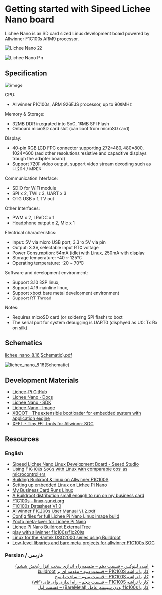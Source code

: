 # Getting started with Sipeed Lichee Nano board

Lichee Nano is an SD card sized Linux development board powered by Allwinner F1C100s ARM9 processor.

![Lichee Nano 22](https://github.com/m3y54m/start-lichee-nano/assets/1549028/81202e3a-9422-4796-94ae-4c710f5b97d1)

![Lichee Nano Pin](https://github.com/m3y54m/start-lichee-nano/assets/1549028/0c55f675-7a9b-4e20-b394-b7b9f1700098)

## Specification

![image](https://github.com/m3y54m/start-lichee-nano/assets/1549028/e361d6d1-7adb-4e44-b598-3c3c196b11cb)

CPU:

- Allwinner F1C100s, ARM 926EJS processor, up to 900MHz

Memory & Storage:

- 32MB DDR integrated into SoC, 16MB SPI Flash
- Onboard microSD card slot (can boot from microSD card)

Display:

- 40-pin RGB LCD FPC connector supporting 272×480, 480×800, 1024×600 (and other resolutions resistive and capacitive displays trough the adapter board)
- Support 720P video output, support video stream decoding such as H.264 / MPEG

Communication Interface:

- SDIO for WiFi module
- SPI x 2, TWI x 3, UART x 3
- OTG USB x 1, TV out

Other Interfaces:

- PWM x 2, LRADC x 1
- Headphone output x 2, Mic x 1

Electrical characteristics:

- Input: 5V via micro USB port, 3.3 to 5V via pin
- Output: 3.3V, selectable input RTC voltage
- Power Consumption: 54mA (idle) with Linux, 250mA with display
- Storage temperature: -40 ~ 125°C
- Operating temperature: -20 ~ 70°C

Software and development environment:

- Support 3.10 BSP linux,
- Support 4.19 mainline linux,
- Support xboot bare metal development environment
- Support RT-Thread

Notes:

- Requires microSD card (or soldering SPI flash) to boot
- The serial port for system debugging is UART0 (displayed as U0: Tx Rx on silk)

## Schematics

[lichee_nano_8.16(Schematic).pdf](https://dl.sipeed.com/LICHEE/Nano/HDK/lichee_nano_8.16(Schematic).pdf)

![lichee_nano_8 16(Schematic)](https://github.com/m3y54m/start-lichee-nano/assets/1549028/b377ce86-945f-4386-91a0-9641ca588b4e)

## Development Materials

- [Lichee-Pi GitHub](https://github.com/Lichee-Pi)
- [Lichee Nano - Docs](https://github.com/Lichee-Pi/Lichee-Nano-Doc-us-english)
- [Lichee Nano - SDK](https://dl.sipeed.com/fileDownload?verify_code=fdpo&file_url=LICHEE/Nano/SDK/licheepi-nano-docker-v1_0.tgz)
- [Lichee Nano - Image](https://files.seeedstudio.com/products/102110201/Lichee%20Nano/%E9%95%9C%E5%83%8F/openwrt_sunxi_arm9_suniv_f1c100s.gz)
- [XBOOT - The extensible bootloader for embedded system with application engine](https://xboot.org/xboot/)
- [XFEL - Tiny FEL tools for Allwinner SOC](https://xboot.org/xfel/)

## Resources

### English

- [Sipeed Lichee Nano Linux Development Board - Seeed Studio](https://www.seeedstudio.com/Sipeed-Lichee-Nano-Linux-Development-Board-16M-Flash-WiFi-Version-p-2893.html)
- [Using F1C100s SoCs with Linux with comparable cost as microcontrollers](https://blog.expertise.dev/2021-04-29-Using-F1C100s-SoCs-with-Linux-with-comparable-cost-as-microcontrollers/)
- [Building Buildroot & linux on Allwinner F1C100S](https://qyx.krtko.org/tutorials/f1c100s.html)
- [Setting up embedded Linux on Lichee Pi Nano](https://unframework.com/2020/05/27/setting-up-embedded-linux-on-lichee-pi-nano/)
- [My Business Card Runs Linux](https://www.thirtythreeforty.net/posts/2019/12/my-business-card-runs-linux/)
- [A Buildroot distribution small enough to run on my business card](https://github.com/thirtythreeforty/businesscard-linux)
- [F1C100s - linux-sunxi.org](https://linux-sunxi.org/F1C100s)
- [F1C100s Datasheet V1.0](https://linux-sunxi.org/images/b/ba/F1C100s_Datasheet_V1.0.pdf)
- [Allwinner F1C200s User Manual V1.2.pdf](https://linux-sunxi.org/images/5/56/Allwinner_F1C200s_User_Manual_V1.2.pdf)
- [Config files for full Lichee Pi Nano Linux image build](https://github.com/unframework/licheepi-nano-buildroot)
- [Yocto meta-layer for Lichee Pi Nano ](https://github.com/voloviq/meta-licheepinano)
- [Lichee Pi Nano Buildroot External Tree](https://github.com/florpor/licheepi-nano)
- [play with allwinner f1c100s/f1c200s](https://github.com/suda-morris/suda-f1c100s)
- [Linux for the Hantek DSO2000 series using Buildroot](https://github.com/AndrewBCN/Hantek_DSO2x1x_Linux)
- [Low-level libraries and bare metal projects for allwinner F1C100s SOC](https://github.com/nminaylov/F1C100s_projects)

### Persian / فارسی

<div dir="rtl">

- [امبدد لینوکس – قسمت دهم – ضمیمه راه اندازی سخت افزار (بخش ششم)](https://sisoog.com/2020/09/21/%d8%a7%d9%85%d8%a8%d8%af%d8%af-%d9%84%db%8c%d9%86%d9%88%da%a9%d8%b3-%d9%82%d8%b3%d9%85%d8%aa-%d8%af%d9%87%d9%85-%d8%b6%d9%85%db%8c%d9%85%d9%87-%d8%b1%d8%a7%d9%87-%d8%a7%d9%86%d8%af/)
- [کار با تراشه F1C100S – قسمت دوم – مقدمه ای بر buildroot](https://sisoog.com/2022/01/04/buildroot/)
- [کار با تراشه F1C100S – قسمت سوم – ساخت ایمیج](https://sisoog.com/2022/01/12/%da%a9%d8%a7%d8%b1-%d8%a8%d8%a7-%d8%aa%d8%b1%d8%a7%d8%b4%d9%87-f1c100s-%d9%82%d8%b3%d9%85%d8%aa-%d8%b3%d9%88%d9%85-%d8%b3%d8%a7%d8%ae%d8%aa-%d8%a7%db%8c%d9%85%db%8c%d8%ac/)
- [کار با تراشه F1C100S – قسمت پنجم – راه اندازی وای فای (wifi)](https://sisoog.com/2023/05/25/f1c100s-rtl-wifi/)
- [کار با f1c100s بدون سیستم عامل (BareMetal) – قسمت اول](https://sisoog.com/2022/09/11/f1c100s-baremetal/)

</div>
